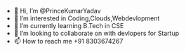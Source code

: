 - 👋 Hi, I’m @PrinceKumarYadav
- 👀 I’m interested in Coding,Clouds,Webdevlopment
- 🌱 I’m currently learning B.Tech in CSE
- 💞️ I’m looking to collaborate on with devlopers for Startup
- 📫 How to reach me +91 8303674267

<!---
CodeYourCareer/CodeYourCareer is a ✨ special ✨ repository because its `README.md` (this file) appears on your GitHub profile.
You can click the Preview link to take a look at your changes.
--->
